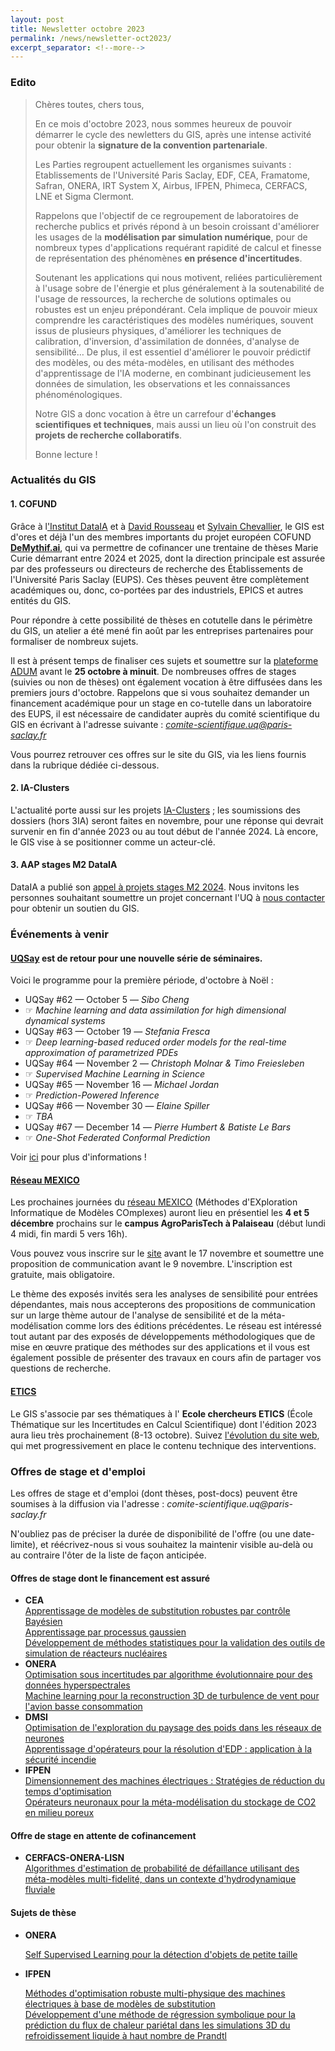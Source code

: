 ```yaml
---
layout: post
title: Newsletter octobre 2023
permalink: /news/newsletter-oct2023/
excerpt_separator: <!--more-->
---
```

<!---[Lien vers version pdf](/files/newsletters/newsletter_oct-2023.pdf)--->

### Edito

> Chères toutes, chers tous,
> 
> En ce mois d'octobre 2023, nous sommes heureux de pouvoir démarrer le cycle des newletters du GIS, après une intense activité pour obtenir la **signature de la convention partenariale**.
> 
> <!--more-->
> 
> Les Parties regroupent actuellement les organismes suivants : Etablissements de l'Université Paris Saclay, EDF, CEA, Framatome, Safran, ONERA, IRT System X, Airbus, IFPEN, Phimeca, CERFACS, LNE et Sigma Clermont.
> 
> Rappelons que l'objectif de ce regroupement de laboratoires de recherche publics et privés répond à un besoin croissant d'améliorer les usages de la **modélisation par simulation numérique**, pour de nombreux types d'applications requérant rapidité de calcul et finesse de représentation des phénomènes **en présence d'incertitudes**.
> 
> Soutenant les applications qui nous motivent, reliées particulièrement à l'usage sobre de l'énergie et plus généralement à la soutenabilité de l'usage de ressources, la recherche de solutions optimales ou robustes est un enjeu prépondérant. Cela implique de pouvoir mieux comprendre les caractéristiques des modèles numériques, souvent issus de plusieurs physiques, d'améliorer les techniques de calibration, d'inversion, d'assimilation de données, d'analyse de sensibilité… De plus, il est essentiel d'améliorer le pouvoir prédictif des modèles, ou des méta-modèles, en utilisant des méthodes d'apprentissage de l'IA moderne, en combinant judicieusement les données de simulation, les observations et les connaissances phénoménologiques.
> 
> Notre GIS a donc vocation à être un carrefour d'**échanges scientifiques et techniques**, mais aussi un lieu où l'on construit des **projets de recherche collaboratifs**.
> 
> Bonne lecture !
 
### Actualités du GIS

#### 1. COFUND

Grâce à l['Institut DataIA](https://dataia.eu/) et à [David Rousseau](https://users.ijclab.in2p3.fr/david-rousseau/fr/la-page-daccueil-de-mon-site/) et [Sylvain Chevallier](https://sylvchev.github.io/), le GIS est d'ores et déjà l'un des membres importants du projet européen COFUND [**DeMythif.ai**](https://dataia.eu/actualites/cofund-demythifai-appel-sujets-de-these), qui va permettre de cofinancer une trentaine de thèses Marie Curie démarrant entre 2024 et 2025, dont la direction principale est assurée par des professeurs ou directeurs de recherche des Établissements de l'Université Paris Saclay (EUPS). Ces thèses peuvent être complètement académiques ou, donc, co-portées par des industriels, EPICS et autres entités du GIS.

Pour répondre à cette possibilité de thèses en cotutelle dans le périmètre du GIS, un atelier a été mené fin août par les entreprises partenaires pour formaliser de nombreux sujets.

Il est à présent temps de finaliser ces sujets et soumettre sur la [plateforme ADUM](https://adum.fr/index.pl) avant le **25 octobre à minuit**. De nombreuses offres de stages (suivies ou non de thèses) ont également vocation à être diffusées dans les premiers jours d'octobre. Rappelons que si vous souhaitez demander un financement académique pour un stage en co-tutelle dans un laboratoire des EUPS, il est nécessaire de candidater auprès du comité scientifique du GIS en écrivant à l'adresse suivante : [_comite-scientifique.uq@paris-saclay.fr_](mailto:comite-scientifique.uq@paris-saclay.fr)

Vous pourrez retrouver ces offres sur le site du GIS, via les liens fournis dans la rubrique dédiée ci-dessous.

#### 2. IA-Clusters

L'actualité porte aussi sur les projets [IA-Clusters](https://www.entreprises.gouv.fr/fr/actualites/france-2030/mise-place-du-dispositif-ia-cluster-pour-soutenir-l-intelligence-artificielle) ; les soumissions des dossiers (hors 3IA) seront faites en novembre, pour une réponse qui devrait survenir en fin d'année 2023 ou au tout début de l'année 2024. Là encore, le GIS vise à se positionner comme un acteur-clé.


#### 3. AAP stages M2 DataIA

DataIA a publié son [appel à projets stages M2 2024](/news/dataia-appels-projets-m2/). Nous invitons les personnes souhaitant soumettre un projet concernant l'UQ à [nous contacter](mailto:comite-scientifique.uq@paris-saclay.fr) pour obtenir un soutien du GIS.

### Événements à venir

#### [UQSay](https://www.uqsay.org/seminars/) est de retour pour une nouvelle série de séminaires.

Voici le programme pour la première période, d'octobre à Noël :

- UQSay #62 — October 5 — _Sibo Cheng_
- ☞ *Machine learning and data assimilation for high dimensional dynamical systems*
- UQSay #63 — October 19 — _Stefania Fresca_
- ☞ *Deep learning-based reduced order models for the real-time approximation of parametrized PDEs*
- UQSay #64 — November 2 — _Christoph Molnar & Timo Freiesleben_
- ☞ *Supervised Machine Learning in Science*
- UQSay #65 — November 16 — _Michael Jordan_
- ☞ *Prediction-Powered Inference*
- UQSay #66 — November 30 — _Elaine Spiller_
- ☞ *TBA*
- UQSay #67 — December 14 — _Pierre Humbert & Batiste Le Bars_
- ☞ *One-Shot Federated Conformal Prediction*

Voir [ici](https://www.uqsay.org/upcoming) pour plus d'informations !

#### [Réseau MEXICO](https://reseau-mexico.fr/)

Les prochaines journées du [réseau MEXICO](https://reseau-mexico.fr/) (Méthodes d'EXploration Informatique de Modèles COmplexes) auront lieu en présentiel les **4 et 5 décembre** prochains sur le **campus AgroParisTech à Palaiseau** (début lundi 4 midi, fin mardi 5 vers 16h).

Vous pouvez vous inscrire sur le [site](https://mexico2023.sciencesconf.org/) avant le 17 novembre et soumettre une proposition de communication avant le 9 novembre. L'inscription est gratuite, mais obligatoire.

Le thème des exposés invités sera les analyses de sensibilité pour entrées dépendantes, mais nous accepterons des propositions de communication sur un large thème autour de l'analyse de sensibilité et de la méta-modélisation comme lors des éditions précédentes. Le réseau est intéressé tout autant par des exposés de développements méthodologiques que de mise en œuvre pratique des méthodes sur des applications et il vous est également possible de présenter des travaux en cours afin de partager vos questions de recherche.

#### [ETICS](https://www.gdr-mascotnum.fr/etics.html) 

Le GIS s'associe par ses thématiques à l' **Ecole chercheurs ETICS** (École Thématique sur les Incertitudes en Calcul Scientifique) dont l'édition 2023 aura lieu très prochainement (8-13 octobre). Suivez [l'évolution du site web](https://www.gdr-mascotnum.fr/etics.html), qui met progressivement en place le contenu technique des interventions.

### Offres de stage et d'emploi

Les offres de stage et d'emploi (dont thèses, post-docs) peuvent être soumises à la diffusion via l'adresse : _comite-scientifique.uq@paris-saclay.fr_

N'oubliez pas de préciser la durée de disponibilité de l'offre (ou une date-limite), et réécrivez-nous si vous souhaitez la maintenir visible au-delà ou au contraire l'ôter de la liste de façon anticipée.

#### Offres de stage dont le financement est assuré

<ul>
  <li><strong>CEA</strong>
    <div class="job-list">
      <div class="job-item">
        <a href="https://uq-at-paris-saclay.github.io/files/jobs/offre-CEA-DAM-1.pdf">Apprentissage de modèles de substitution robustes par contrôle Bayésien</a>
      </div>
      <div class="job-item">
        <a href="https://uq-at-paris-saclay.github.io/files/jobs/offre-CEA-DAM-2.pdf">Apprentissage par processus gaussien</a>
      </div>
      <div class="job-item">
        <a href="https://uq-at-paris-saclay.github.io/files/jobs/Stage_CEA_Cadarache_2024.pdf">Développement de méthodes statistiques pour la validation des outils de simulation de réacteurs nucléaires</a>
      </div>
    </div>
  </li>
  
  <li><strong>ONERA</strong>
    <div class="job-list">
      <div class="job-item">
        <a href="https://uq-at-paris-saclay.github.io/files/jobs/DOTA-2024-14_stage-LMA2S_SLefebvre_optim.pdf">Optimisation sous incertitudes par algorithme évolutionnaire pour des données hyperspectrales</a>
      </div>
      <div class="job-item">
        <a href="https://uq-at-paris-saclay.github.io/files/jobs/stage-ONERA-ML-reconstruction3D-turbulences.pdf">Machine learning pour la reconstruction 3D de turbulence de vent pour l'avion basse consommation</a>
      </div>
    </div>
  </li>
  
  <li><strong>DMSI</strong>
    <div class="job-list">
      <div class="job-item">
        <a href="https://uq-at-paris-saclay.github.io/files/jobs/DMSI-stage_DEEP.pdf">Optimisation de l'exploration du paysage des poids dans les réseaux de neurones</a>
      </div>
      <div class="job-item">
        <a href="https://uq-at-paris-saclay.github.io/files/jobs/DMS-Stage_EDP.pdf">Apprentissage d'opérateurs pour la résolution d'EDP : application à la sécurité incendie</a>
      </div>
    </div>
  </li>
  
  <li><strong>IFPEN</strong>
    <div class="job-list">
      <div class="job-item">
        <a href="https://uq-at-paris-saclay.github.io/files/jobs/stage-IFPEN-ENS-Optim_multiphysique_machines-electriques.pdf">Dimensionnement des machines électriques : Stratégies de réduction du temps d'optimisation</a>
      </div>
      <div class="job-item">
        <a href="https://uq-at-paris-saclay.github.io/files/jobs/stage-IFPEN-operateurs-neuronaux-stockage-CO2.pdf">Opérateurs neuronaux pour la méta-modélisation du stockage de CO2 en milieu poreux</a>
      </div>
    </div>
  </li>
</ul>


#### Offre de stage en attente de cofinancement

- **CERFACS-ONERA-LISN**
  <div class="job-list">
    <div class="job-item">
      <a href="https://uq-at-paris-saclay.github.io/files/jobs/Stage_CERFACS-ONERA-LISN_metamodelmultifi_hydro.pdf">Algorithmes d'estimation de probabilité de défaillance utilisant des méta-modèles multi-fidelité, dans un contexte d'hydrodynamique fluviale</a>
    </div>
  </div>

#### Sujets de thèse

- **ONERA**
  <div class="job-list">
    <div class="job-item">
      <a href="https://uq-at-paris-saclay.github.io/files/jobs/DOTA-2024_th%C3%A8se_SLefebvre2_draft.pdf">Self Supervised Learning pour la détection d'objets de petite taille</a>
    </div>
  </div>

- **IFPEN**
  <div class="job-list">
    <div class="job-item">
      <a href="https://uq-at-paris-saclay.github.io/files/jobs/these-IFPEN-ENS-Optim_multiphysique_machines-%C3%A9lectriques.pdf">Méthodes d'optimisation robuste multi-physique des machines électriques à base de modèles de substitution</a>
    </div>
    <div class="job-item">
      <a href="https://uq-at-paris-saclay.github.io/files/jobs/these-IFPEN-LISN-regression-symbolique.pdf">Développement d'une méthode de régression symbolique pour la prédiction du flux de chaleur pariétal dans les simulations 3D du refroidissement liquide à haut nombre de Prandtl</a>
    </div>
  </div>
